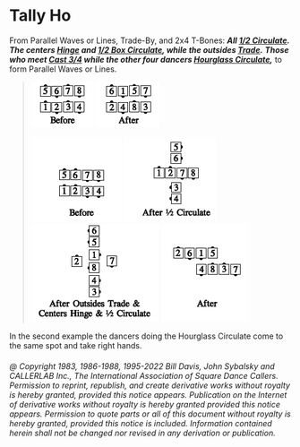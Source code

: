 
# Tally Ho

From Parallel Waves or Lines, Trade-By, and 2x4 T-Bones:
***All [1/2 Circulate](../b1/circulate.md).***
***The centers [Hinge](../ms/hinge.md) and
[1/2 Box Circulate](../b1/circulate.md),
while the outsides [Trade](../b2/trade.md).***
***Those who meet
[Cast 3/4](../ms/cast_off_three_quarters.md) while the other four dancers
[Hourglass Circulate](../a2/hourglass_circulate.md),***
 to form Parallel Waves or Lines.

>
> ![alt](tally_ho_1a.png)
> ![alt](tally_ho_1b.png)
> 
> ![alt](tally_ho_2a.png)
> ![alt](tally_ho_2b.png)
> ![alt](tally_ho_2c.png)
> ![alt](tally_ho_2d.png)
>

In the second example the dancers doing the Hourglass Circulate
come to the same spot and take right hands. 

###### @ Copyright 1983, 1986-1988, 1995-2022 Bill Davis, John Sybalsky and CALLERLAB Inc., The International Association of Square Dance Callers. Permission to reprint, republish, and create derivative works without royalty is hereby granted, provided this notice appears. Publication on the Internet of derivative works without royalty is hereby granted provided this notice appears. Permission to quote parts or all of this document without royalty is hereby granted, provided this notice is included. Information contained herein shall not be changed nor revised in any derivation or publication.
